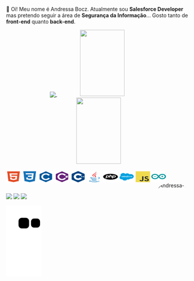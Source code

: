 <p align="left"> 
🌱 Oi! Meu nome é Andressa Bocz. Atualmente sou <strong>Salesforce Developer</strong> mas pretendo seguir a área de <strong>Segurança da Informação</strong>... Gosto tanto de <strong>front-end</strong> quanto <strong>back-end</strong>.
</p>

<div align="center">
  <a href="https://github.com/AndressaBocz"> <img align="center" src="https://github-readme-stats-sigma-five.vercel.app/api/top-langs/?username=AndressaBoczM&theme=react&line_height=40&hide=css"/> </a>
  <img height="180em" img width="49%" src="https://github-readme-stats.vercel.app/api?username=AndressaBocz&show_icons=true&theme=cobalt&include_all_commits=true&count_private=true"/>
  <img height="180em" img width="49%" src="https://github-readme-stats.vercel.app/api/top-langs/?username=AndressaBocz&layout=compact&langs_count=7&theme=cobalt"/>
</div>
 
 <div style="display: inline_block"><br>
  <img align="center" alt="Andressa-HTML" height="30" width="40" src="https://raw.githubusercontent.com/devicons/devicon/master/icons/html5/html5-plain.svg">
  <img align="center" alt="Andressa-CSS" height="30" width="40" src="https://raw.githubusercontent.com/devicons/devicon/master/icons/css3/css3-plain.svg">
  <img align="center" alt="Andressa-C" height="30" width="40" src="https://raw.githubusercontent.com/devicons/devicon/master/icons/c/c-plain.svg" />
  <img align="center" alt="Andressa-CSharp" height="30" width="40" src="https://raw.githubusercontent.com/devicons/devicon/master/icons/csharp/csharp-plain.svg">
  <img align="center" alt="Andressa-Cpp" height="30" width="40" src="https://raw.githubusercontent.com/devicons/devicon/master/icons/cplusplus/cplusplus-plain.svg">
  <img align="center" alt="Andressa-Java" height="30" width="40" src="https://raw.githubusercontent.com/devicons/devicon/master/icons/java/java-original.svg">
  <img align="center" alt="Andressa-Php" height="30" width="40" src="https://raw.githubusercontent.com/devicons/devicon/master/icons/php/php-plain.svg">
  <img align="center" alt="Andressa-Salesforce" height="30" width="40" src="https://raw.githubusercontent.com/devicons/devicon/master/icons/salesforce/salesforce-plain.svg">
<img align="center" alt="Andressa-JS" height="30" width="40" src="https://raw.githubusercontent.com/devicons/devicon/master/icons/javascript/javascript-original.svg">
   <img align="center" alt="Andressa-Arduino" height="30" width="40" src="https://raw.githubusercontent.com/devicons/devicon/master/icons/arduino/arduino-original.svg">
  <img align="right" alt="Andressa-Gif" height="150" style="border-radius:50px;"     src="https://cdn.discordapp.com/attachments/813549347924869173/960537202377502730/Webp.net-gifmaker.gif">
</div>

##
 
 <div> 
  <a align="center" href="https://instagram.com/_boczz" target="_blank"><img src="https://img.shields.io/badge/-Instagram-%23E4405F?style=for-the-badge&logo=instagram&logoColor=white" target="_blank"></a>
  <a align="center" href = "mailto:andressabocz@gmail.com"><img src="https://img.shields.io/badge/-Gmail-%23333?style=for-the-badge&logo=gmail&logoColor=white" target="_blank"></a>
  <a align="center" href="https://br.linkedin.com/in/andressa-bocz" target="_blank"><img src="https://img.shields.io/badge/-LinkedIn-%230077B5?style=for-the-badge&logo=linkedin&logoColor=white" target="_blank"></a>  
   
    
   ![Snake animation](https://github.com/AndressaBocz/AndressaBocz/blob/output/github-contribution-grid-snake.svg)

  
</div>


